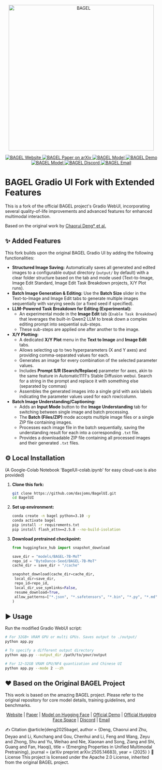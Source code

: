 <p align="center">
 <img src="https://lf3-static.bytednsdoc.com/obj/eden-cn/nuhojubrps/banner.png" alt="BAGEL" width="480"/>
</p>

<p align="center">
 <!-- Links from the original README -->
 <a href="https://bagel-ai.org/">
  <img
   src="https://img.shields.io/badge/BAGEL-Website-0A66C2?logo=safari&logoColor=white"
   alt="BAGEL Website"
  />
 </a>
 <a href="https://arxiv.org/abs/2505.14683">
  <img
   src="https://img.shields.io/badge/BAGEL-Paper-red?logo=arxiv&logoColor=red"
   alt="BAGEL Paper on arXiv"
  />
 </a>
 <a href="https://huggingface.co/ByteDance-Seed/BAGEL-7B-MoT">
  <img
    src="https://img.shields.io/badge/BAGEL-Model-yellow?logo=huggingface&logoColor=yellow"
    alt="BAGEL Model"
  />
 </a>
 <a href="https://demo.bagel-ai.org/">
  <img
   src="https://img.shields.io/badge/BAGEL-Demo-blue?logo=googleplay&logoColor=blue"
   alt="BAGEL Demo"
  />
 </a>
 <a href="https://huggingface.co/spaces/ByteDance-Seed/BAGEL">
  <img
    src="https://img.shields.io/badge/BAGEL-Space-orange?logo=huggingface&logoColor=yellow"
    alt="BAGEL Model"
  />
 </a>
 <a href="https://discord.gg/Z836xxzy">
  <img
   src="https://img.shields.io/badge/BAGEL-Discord-5865F2?logo=discord&logoColor=purple"
   alt="BAGEL Discord"
  />
 </a>
 <a href="mailto:bagel@bytedance.com">
  <img
   src="https://img.shields.io/badge/BAGEL-Email-D14836?logo=gmail&logoColor=red"
   alt="BAGEL Email"
  />
 </a>
</p>

# BAGEL Gradio UI Fork with Extended Features

This is a fork of the official BAGEL project's Gradio WebUI, incorporating several quality-of-life improvements and advanced features for enhanced multimodal interaction.

Based on the original work by [Chaorui Deng* et al.](https://arxiv.org/abs/2505.14683)

## ✨ Added Features

This fork builds upon the original BAGEL Gradio UI by adding the following functionalities:

-   **Structured Image Saving:** Automatically saves all generated and edited images to a configurable output directory (`output/` by default) with a clear folder structure based on the tab and mode used (Text-to-Image, Image Edit Standard, Image Edit Task Breakdown projects, X/Y Plot runs).
-   **Batch Image Generation & Editing:** Use the **Batch Size** slider in the Text-to-Image and Image Edit tabs to generate multiple images sequentially with varying seeds (or a fixed seed if specified).
-   **LLM-Powered Task Breakdown for Editing (Experimental):**
    -   An experimental mode in the **Image Edit** tab (`Enable Task Breakdown`) that leverages the built-in Qwen2 LLM to break down a complex editing prompt into sequential sub-steps.
    -   These sub-steps are applied one after another to the image.
-   **X/Y Plotting:**
    -   A dedicated **X/Y Plot** menu in the **Text to Image** and **Image Edit** tabs.
    -   Allows selecting up to two hyperparameters (X and Y axes) and providing comma-separated values for each.
    -   Generates an image for every combination of the selected parameter values.
    -   Includes **Prompt S/R (Search/Replace)** parameter for axes, akin to the same feature in Automatic1111's Stable Diffusion webui. Search for a string in the prompt and replace it with something else (separated by commas)
    -   Assembles the generated images into a single grid with axis labels indicating the parameter values used for each row/column.
-   **Batch Image Understanding/Captioning:**
    -   Adds an **Input Mode**  button to the **Image Understanding** tab for switching between single image and batch processing.
    -   The **Batch (Files/ZIP)** mode accepts multiple image files or a single ZIP file containing images.
    -   Processes each image file in the batch sequentially, saving the understanding result for each into a corresponding `.txt` file.
    -   Provides a downloadable ZIP file containing all processed images and their generated `.txt` files.

## ⚙️ Local Installation
(A Google-Colab Notebook 'BagelUI-colab.ipynb' for easy cloud-use is also provided)
1.  **Clone this fork:**
    ```bash
    git clone https://github.com/dasjoms/BagelUI.git
    cd BagelUI
    ```

2.  **Set up environment:**
    ```bash
    conda create -n bagel python=3.10 -y
    conda activate bagel
    pip install -r requirements.txt
    pip install flash_attn==2.5.8 --no-build-isolation
    ```
    
3.  **Download pretrained checkpoint:**
    ```python
    from huggingface_hub import snapshot_download

    save_dir = "models/BAGEL-7B-MoT"
    repo_id = "ByteDance-Seed/BAGEL-7B-MoT"
    cache_dir = save_dir + "/cache"

    snapshot_download(cache_dir=cache_dir,
     local_dir=save_dir,
     repo_id=repo_id,
     local_dir_use_symlinks=False,
     resume_download=True,
     allow_patterns=["*.json", "*.safetensors", "*.bin", "*.py", "*.md", "*.txt"],
    )
    ```

## ▶️ Usage

Run the modified Gradio WebUI script:

```bash
# For 32GB+ VRAM GPU or multi GPUs. Saves output to ./output/
python app.py

# To specify a different output directory
python app.py --output_dir /path/to/your/output

# For 12~32GB VRAM GPU/NF4 quantization and Chinese UI
python app.py --mode 2 --zh
```

## ❤️ Based on the Original BAGEL Project
This work is based on the amazing BAGEL project. Please refer to the original repository for core model details, training guidelines, and benchmarks.

<p align="center"> <a href="https://bagel-ai.org/">Website</a> | <a href="https://arxiv.org/abs/2505.14683">Paper</a> | <a href="https://huggingface.co/ByteDance-Seed/BAGEL-7B-MoT">Model on Hugging Face</a> | <a href="https://demo.bagel-ai.org/">Official Demo</a> | <a href="https://huggingface.co/spaces/ByteDance-Seed/BAGEL">Official Hugging Face Space</a> | <a href="https://discord.gg/Z836xxzy">Discord</a> | <a href="mailto:bagel@bytedance.com">Email</a> </p>
✍️ Citation
@article{deng2025bagel,
 author = {Deng, Chaorui and Zhu, Deyao and Li, Kunchang and Gou, Chenhui and Li, Feng and Wang, Zeyu and Zhong, Shu and Yu, Weihao and Nie, Xiaonan and Song, Ziang and Shi, Guang and Fan, Haoqi},
 title = {Emerging Properties in Unified Multimodal Pretraining},
 journal = {arXiv preprint arXiv:2505.14683},
 year = {2025}
}
📜 License
This project is licensed under the Apache 2.0 License, inherited from the original BAGEL project.
